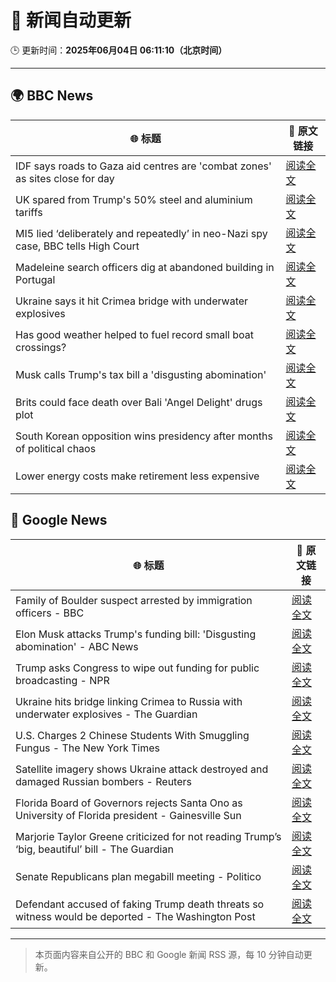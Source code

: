 # 🧠 新闻自动更新

🕒 更新时间：**2025年06月04日 06:11:10（北京时间）**

---

## 🌍 BBC News

| 🌐 标题 | 🔗 原文链接 |
|--------|-------------|
| IDF says roads to Gaza aid centres are 'combat zones' as sites close for day | [阅读全文](https://www.bbc.com/news/articles/cnv18gp4rdzo) |
| UK spared from Trump's 50% steel and aluminium tariffs | [阅读全文](https://www.bbc.com/news/articles/cg713y73plro) |
| MI5 lied ‘deliberately and repeatedly’ in neo-Nazi spy case, BBC tells High Court | [阅读全文](https://www.bbc.com/news/articles/c4ge87g2lngo) |
| Madeleine search officers dig at abandoned building in Portugal | [阅读全文](https://www.bbc.com/news/articles/cy4k1vg34wlo) |
| Ukraine says it hit Crimea bridge with underwater explosives | [阅读全文](https://www.bbc.com/news/articles/cz708lpzgxro) |
| Has good weather helped to fuel record small boat crossings? | [阅读全文](https://www.bbc.com/news/articles/cwy3vq22xqzo) |
| Musk calls Trump's tax bill a 'disgusting abomination' | [阅读全文](https://www.bbc.com/news/articles/c0j76djzgpvo) |
| Brits could face death over Bali 'Angel Delight' drugs plot | [阅读全文](https://www.bbc.com/news/articles/cewd705yy74o) |
| South Korean opposition wins presidency after months of political chaos | [阅读全文](https://www.bbc.com/news/articles/c861yyqxg4do) |
| Lower energy costs make retirement less expensive | [阅读全文](https://www.bbc.com/news/articles/cj42022gqzwo) |

## 📰 Google News

| 🌐 标题 | 🔗 原文链接 |
|--------|-------------|
| Family of Boulder suspect arrested by immigration officers - BBC | [阅读全文](https://news.google.com/rss/articles/CBMiWkFVX3lxTFB1RVZ0OHVmWHZncmw4cllaUjdBLXd4eUU2SFMyQU0tR0NsT2UxUm1JalB0R3oyTzNsMm5fbUJ4NE9vSENJbXZVX3pIbUd1UUlvZUE4NTVPTkFQQdIBX0FVX3lxTFBJeUt1MURKb1p5WGR6R1RaOXBXRFMxUFdZRXhLQnotT1ppQlpqSUk0V21nV3BDLXprODZmWTJVbVNlbWhoaTBjTTRubTFkNk5kSjFKNmxhOW5heTZSTzNZ?oc=5) |
| Elon Musk attacks Trump's funding bill: 'Disgusting abomination' - ABC News | [阅读全文](https://news.google.com/rss/articles/CBMiqgFBVV95cUxNdVY0ZFliRndRZm1XZEt5Y3lOQlNQWnhiSTNFU1VxbDBmX3RCczlOVUxnUXk2ZnhjbWQ4UGdzN2Z0bVFzWFEzWThsekVIZjdEWm5OZ0lSa3JTMmxJSlJjbnFVTW50bFRHOWFaMUFoRTB6RDJmNUhVZWs3NDdHZERIMkRBOWw2N1pfa2h3S3FmN2xQd0VXc0ROZGswWjJvTFhRMHpoQTU3VS1xZ9IBrwFBVV95cUxOM2pOZlpJUVJrY1pmS1dlN2FrQ0V5c2tibC1ERk9RbmNYMkgxLWVxaTl6LWRLNVFld2dHdG9GSWQwVUZCM0pOVmQ3OVByNTRSU3RwVzFYSXBUVHFZUVJvWUFNaFFZaEZTRGh2VlRTYTZEUDRLSmlwN3Q0UXRRNDM0WE1nNVhFNEdiZnRyUk9DaEVobXN1YUtUOVZkNGc2RTFubHJRYzdVYkdMUWFNR1ZZ?oc=5) |
| Trump asks Congress to wipe out funding for public broadcasting - NPR | [阅读全文](https://news.google.com/rss/articles/CBMikwFBVV95cUxPUVA5QzV0X3prNmJEaVozdXAtbVViRzd5Vl85Tld2S3J3eTFudllPUTF1OVAtbUZNUmI0dUR3dWRnOU1nREppN2dkekdzQUduMjVxc2ZweEFva0s2T2U0d3oxTlBDX0o1LW5henUyZWt1bWRvTEo1ZDBVa3NxNDhjRXhoZmNGWHFKUW5tejlSQkl3V2M?oc=5) |
| Ukraine hits bridge linking Crimea to Russia with underwater explosives - The Guardian | [阅读全文](https://news.google.com/rss/articles/CBMiuAFBVV95cUxPQmp4aXJGcVpuZTNpY0V1UXJFa2U1c2Z5SFpmdE1PN0taT3BmVmQ1VlozcXR4THppeXFTQlJqQUdWNTBNdlpHZDl4b3VRa3ZCUDJ1OXg4M1NBRlE1OHl4eVdFNDV6WHlma1N1bUYzNk1qbEZKdzEwMkdVSlRZdjBVWnhfZVRSdVBIWmJQcV9YcmVlNWJHbjgyWFpjbEhFRG5CUjQ4S1VMcWd4SENDamhvdjEzU2pOcTVK?oc=5) |
| U.S. Charges 2 Chinese Students With Smuggling Fungus - The New York Times | [阅读全文](https://news.google.com/rss/articles/CBMigAFBVV95cUxPQnl3VFNHYTRDYnRHY1R6TGVUc055enJoSDUyUHV1aUhDVTY4VjNnSHJYRGpLWHQ4SS1uODYzTUE3UUVRc2R6elU4SElxU3A4bFhseEZadGxRZE9haW5xY1l5ZXNGaHJ1UWdaR3doMHB4R0FTSXlOckdJdU56T20xTA?oc=5) |
| Satellite imagery shows Ukraine attack destroyed and damaged Russian bombers - Reuters | [阅读全文](https://news.google.com/rss/articles/CBMi0AFBVV95cUxOREZENXJVYW9UTlJmcDhmYnlZOXZieTJialJfdDZUdDZrZWNJM0xJaENzN2s5LVFWNXhPSlZCcVJ2aE4tZ3RxZ0RIcHNuSkYyUFNOcUF3Q3owTGtCRU1BQ1FPR3VnLVQycVgyS0RYdmRBZ2c1V1VtUjZFbHdhMU9pblNzMS1sOWdRN1U0ZFo5dUlaNExrSjBiYTlCemhMd2ZpajIzNU1tYWIxUHZyNUJWczNxdXZ4V2d3RVA3Q1U3S21kOHdZdjYwOFdVaUh6QU12?oc=5) |
| Florida Board of Governors rejects Santa Ono as University of Florida president - Gainesville Sun | [阅读全文](https://news.google.com/rss/articles/CBMi3AFBVV95cUxOOXJEcXphN2pfZ0hTbzhpUTVqd21YUXpxUWZPTmpxcXBTclhMMHNSeWJNVUlGWFMzWUhabklGVndTTlMwMUpOTjhJV1F6eDJUeFdUNElwRTB1TDdqejlWUXVHT0R6YjAzaFFkVzFBek9RSWRZMUhVenBFcXhValZuRl9HdGVKcnpOV1N0QzBBdmQydVVWaXNDWWxMTVBNZy1RT0xaSHdncUVkbE9NWUEtZ2JCdnFiNWdnNlU5bDQyVThSanNJWDBmZmJ1eTB0ZXNENmRHaXdzNlhyUHI5?oc=5) |
| Marjorie Taylor Greene criticized for not reading Trump’s ‘big, beautiful’ bill - The Guardian | [阅读全文](https://news.google.com/rss/articles/CBMijgFBVV95cUxPTmRrbDM0UDdpRUg2SW00SURhRHZmczh1NUlTVC00TzM0bXJycjBYNEdObUhCN2hyUU95eGhLZUtnSVFxa21yOWxZSFliaWRtbXY0R0pqQlMyVHQ3a0h4TUZQNW9SZ2oyV25zLU1hZ1ZNRUlNN0RMSGk0NmxRTXFONHhCLVZpNEUwRUt5bkxR?oc=5) |
| Senate Republicans plan megabill meeting - Politico | [阅读全文](https://news.google.com/rss/articles/CBMiqwFBVV95cUxOeVMzN3IwVVotbW5TVkRmNHZEVDRDcEFLd0NZSEc0TlVHZXk2QVphRE1VOE45bTY4cUJZQ09VWFprSnpjbFpOb1VXamQ0aXZyXzB2anpuSkFMb0cxeUFMTlZVd0JheUwwX3dpbFN4dHluaTN4a1ctckI2dGd0Qk9jbjM2cVVDbkN2NElVOUxJcHBNcVgtdkhTN1g1YWlUT0t4dGsxZDR1TF8xQ0E?oc=5) |
| Defendant accused of faking Trump death threats so witness would be deported - The Washington Post | [阅读全文](https://news.google.com/rss/articles/CBMiqwFBVV95cUxQcFJRVzlDTi1HN2k0ZXI2cUdWOGpPQjZEV0MwX2l6UGdKN0lOOVB4YmhSZnNVYzE4eHJQRjdqZ3NDRlJtWkQtMHAxMmFKYUR5dVk3UEVGTXFhRDFQaDdGel9TZFZLdVh5ejVOTFF2UEZmN2xqbUxxbmZhcHZkR3RlVTFpTXdycHItRERUM0hHSmVJSWZ4bHB2cnNERzNhQ3lFc2N5R28wc09kNWM?oc=5) |

---
> 本页面内容来自公开的 BBC 和 Google 新闻 RSS 源，每 10 分钟自动更新。